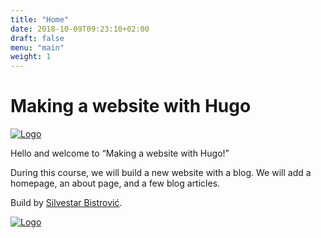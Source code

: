 ```yaml
---
title: "Home"
date: 2018-10-09T09:23:10+02:00
draft: false
menu: "main"
weight: 1
---
```


# Making a website with Hugo

[![Logo](/img/hugo-logo.png)](https://gohugo.io/)

Hello and welcome to “Making a website with Hugo!”

During this course, we will build a new website with a blog. We will add a homepage, an about page, and a few blog articles.

Build by [Silvestar Bistrović](https://www.silvestarbistrovic.from.hr).

[![Logo](/img/logo.png)](https://www.silvestarbistrovic.from.hr)
